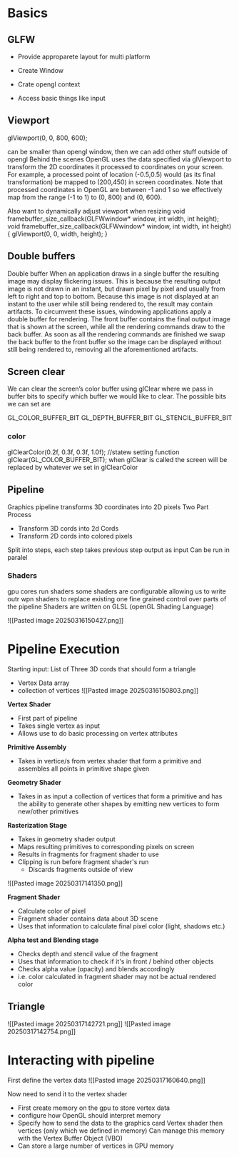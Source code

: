 # Basics

## GLFW

- Provide approparete layout for multi platform

- Create Window

- Crate opengl context

- Access basic things like input

  

## Viewport

glViewport(0, 0, 800, 600);

can be smaller than opengl window, then we can add other stuff outside of opengl
Behind the scenes OpenGL uses the data specified via glViewport to transform the 2D
coordinates it processed to coordinates on your screen. For example, a processed point of
location (-0.5,0.5) would (as its final transformation) be mapped to (200,450)
in screen coordinates. Note that processed coordinates in OpenGL are between -1 and 1
so we effectively map from the range (-1 to 1) to (0, 800) and (0, 600).


Also want to dynamically adjust viewport when resizing
void framebuffer_size_callback(GLFWwindow* window, int width, int height);
void framebuffer_size_callback(GLFWwindow* window, int width, int height)
{
glViewport(0, 0, width, height);
}
  
## Double buffers
Double buffer When an application draws in a single buffer the resulting image may
display flickering issues. This is because the resulting output image is not drawn in an
instant, but drawn pixel by pixel and usually from left to right and top to bottom. Because
this image is not displayed at an instant to the user while still being rendered to, the result
may contain artifacts. To circumvent these issues, windowing applications apply a double
buffer for rendering. The front buffer contains the final output image that is shown at
the screen, while all the rendering commands draw to the back buffer. As soon as all
the rendering commands are finished we swap the back buffer to the front buffer so the
image can be displayed without still being rendered to, removing all the aforementioned
artifacts.

  

## Screen clear
We can clear the screen’s
color buffer using glClear where we pass in buffer bits to specify which buffer we would like
to clear. The possible bits we can set are

GL_COLOR_BUFFER_BIT
GL_DEPTH_BUFFER_BIT
GL_STENCIL_BUFFER_BIT
### color
glClearColor(0.2f, 0.3f, 0.3f, 1.0f); //statew setting function
glClear(GL_COLOR_BUFFER_BIT);
when glClear is called the screen will be replaced by whatever we set in glClearColor

## Pipeline
Graphics pipeline transforms 3D coordinates into 2D pixels
Two Part Process
- Transform 3D cords into 2d Cords
- Transform 2D cords into colored pixels


Split into steps, each step takes previous step output as input
Can be run in paralel
### Shaders
gpu cores run shaders
some shaders are configurable allowing us to write outr wpn shaders to replace existing one
fine grained control over parts of the pipeline
Shaders are written on GLSL (openGL Shading Language)

![[Pasted image 20250316150427.png]]

# Pipeline Execution

Starting input: List of Three 3D cords that should form a triangle
- Vertex Data array
- collection of vertices
![[Pasted image 20250316150803.png]]

**Vertex Shader**
- First part of pipeline
- Takes single vertex as input
- Allows use to do basic processing on vertex attributes 

**Primitive Assembly**
- Takes in vertice/s from vertex shader that form a primitive and assembles all points in primitive shape given

**Geometry Shader**
- Takes in as input a collection of vertices that form a primitive and has the ability to generate other shapes by emitting new vertices to form new/other primitives

**Rasterization Stage**
- Takes in geometry shader output
- Maps resulting primitives to corresponding pixels on screen
- Results in fragments for fragment shader to use 
- Clipping is run before fragment shader's run
	- Discards fragments outside of view

![[Pasted image 20250317141350.png]]

**Fragment Shader**
- Calculate color of pixel 
- Fragment shader contains data about 3D scene
- Uses that information to calculate final pixel color (light, shadows etc.)

**Alpha test and** **Blending stage**
- Checks depth and stencil value of the fragment
- Uses that information to check if it's in front / behind other objects
- Checks alpha value (opacity) and blends accordingly 
- i.e. color calculated in fragment shader may not be actual rendered color

## Triangle
![[Pasted image 20250317142721.png]]
![[Pasted image 20250317142754.png]]


# Interacting with pipeline
First define the vertex data
![[Pasted image 20250317160640.png]]

Now need to send it to the vertex shader
- First create memory on the gpu to store vertex data
- configure how OpenGL should interpret memory 
- Specify how to send the data to the graphics card
Vertex shader then vertices (only which we defined in memory)
Can manage this memory with the Vertex Buffer Object (VBO)
- Can store a large number of vertices in GPU memory 